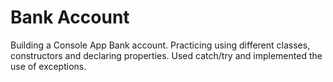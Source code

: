 # Bank Account

Building a Console App Bank account. Practicing using different classes, constructors and declaring properties. Used catch/try and implemented the use of exceptions. 
